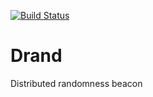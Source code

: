 [![Build Status](https://travis-ci.org/dedis/drand.svg?branch=master)](https://travis-ci.org/dedis/drand)

# Drand

Distributed randomness beacon
